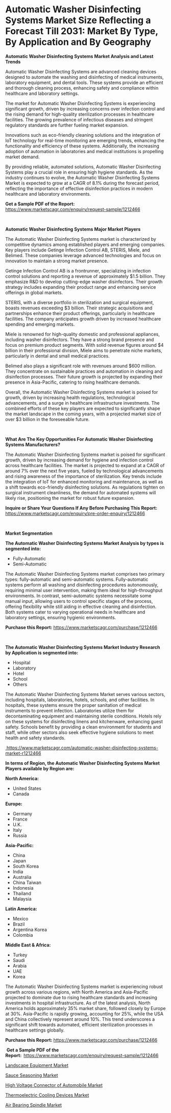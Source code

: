 <p><h1>Automatic Washer Disinfecting Systems Market Size Reflecting a Forecast Till 2031: Market By Type, By Application and By Geography</h1></p><p><strong>Automatic Washer Disinfecting Systems Market Analysis and Latest Trends</strong></p>
<p><p>Automatic Washer Disinfecting Systems are advanced cleaning devices designed to automate the washing and disinfecting of medical instruments, laboratory equipment, and dental tools. These systems provide an efficient and thorough cleaning process, enhancing safety and compliance within healthcare and laboratory settings.</p><p>The market for Automatic Washer Disinfecting Systems is experiencing significant growth, driven by increasing concerns over infection control and the rising demand for high-quality sterilization processes in healthcare facilities. The growing prevalence of infectious diseases and stringent regulatory standards are further fueling market expansion. </p><p>Innovations such as eco-friendly cleaning solutions and the integration of IoT technology for real-time monitoring are emerging trends, enhancing the functionality and efficiency of these systems. Additionally, the increasing adoption of automation in laboratories and medical institutions is propelling market demand.</p><p>By providing reliable, automated solutions, Automatic Washer Disinfecting Systems play a crucial role in ensuring high hygiene standards. As the industry continues to evolve, the Automatic Washer Disinfecting Systems Market is expected to grow at a CAGR of 8.1% during the forecast period, reflecting the importance of effective disinfection practices in modern healthcare and laboratory environments.</p></p>
<p><strong>Get a Sample PDF of the Report:&nbsp;</strong> <a href="https://www.marketscagr.com/enquiry/request-sample/1212466?utm_campaign=1268&utm_medium=2&utm_source=Github&utm_content=ia&utm_term=06102024&utm_id=automatic-washer-disinfecting-systems">https://www.marketscagr.com/enquiry/request-sample/1212466</a></p>
<p>&nbsp;</p>
<p><strong>Automatic Washer Disinfecting Systems Major Market Players</strong></p>
<p><p>The Automatic Washer Disinfecting Systems market is characterized by competitive dynamics among established players and emerging companies. Key players include Getinge Infection Control AB, STERIS, Miele, and Belimed. These companies leverage advanced technologies and focus on innovation to maintain a strong market presence.</p><p>Getinge Infection Control AB is a frontrunner, specializing in infection control solutions and reporting a revenue of approximately $1.5 billion. They emphasize R&D to develop cutting-edge washer disinfectors. Their growth strategy includes expanding their product range and enhancing service offerings in global markets.</p><p>STERIS, with a diverse portfolio in sterilization and surgical equipment, boasts revenues exceeding $3 billion. Their strategic acquisitions and partnerships enhance their product offerings, particularly in healthcare facilities. The company anticipates growth driven by increased healthcare spending and emerging markets.</p><p>Miele is renowned for high-quality domestic and professional appliances, including washer disinfectors. They have a strong brand presence and focus on premium product segments. With solid revenue figures around $4 billion in their professional division, Miele aims to penetrate niche markets, particularly in dental and small medical practices.</p><p>Belimed also plays a significant role with revenues around $600 million. They concentrate on sustainable practices and automation in cleaning and disinfection processes. Their future growth is projected by expanding their presence in Asia-Pacific, catering to rising healthcare demands.</p><p>Overall, the Automatic Washer Disinfecting Systems market is poised for growth, driven by increasing health regulations, technological advancements, and a surge in healthcare infrastructure investments. The combined efforts of these key players are expected to significantly shape the market landscape in the coming years, with a projected market size of over $3 billion in the foreseeable future.</p></p>
<p>&nbsp;</p>
<p><strong>What Are The Key Opportunities For Automatic Washer Disinfecting Systems Manufacturers?</strong></p>
<p><p>The Automatic Washer Disinfecting Systems market is poised for significant growth, driven by increasing demand for hygiene and infection control across healthcare facilities. The market is projected to expand at a CAGR of around 7% over the next five years, fueled by technological advancements and rising awareness of the importance of sterilization. Key trends include the integration of IoT for enhanced monitoring and maintenance, as well as a shift towards eco-friendly disinfecting solutions. As regulations tighten on surgical instrument cleanliness, the demand for automated systems will likely rise, positioning the market for robust future expansion.</p></p>
<p><strong>Inquire or Share Your Questions If Any Before Purchasing This Report:</strong> <a href="https://www.marketscagr.com/enquiry/pre-order-enquiry/1212466?utm_campaign=1268&utm_medium=2&utm_source=Github&utm_content=ia&utm_term=06102024&utm_id=automatic-washer-disinfecting-systems">https://www.marketscagr.com/enquiry/pre-order-enquiry/1212466</a></p>
<p>&nbsp;</p>
<p><strong>Market Segmentation</strong></p>
<p><strong>The Automatic Washer Disinfecting Systems Market Analysis by types is segmented into:</strong></p>
<p><ul><li>Fully-Automatic</li><li>Semi-Automatic</li></ul></p>
<p><p>The Automatic Washer Disinfecting Systems market comprises two primary types: fully-automatic and semi-automatic systems. Fully-automatic systems perform all washing and disinfecting procedures autonomously, requiring minimal user intervention, making them ideal for high-throughput environments. In contrast, semi-automatic systems necessitate some manual input, allowing users to control specific stages of the process, offering flexibility while still aiding in effective cleaning and disinfection. Both systems cater to varying operational needs in healthcare and laboratory settings, ensuring hygienic environments.</p></p>
<p><strong>Purchase this Report:&nbsp;</strong><a href="https://www.marketscagr.com/purchase/1212466?utm_campaign=1268&utm_medium=2&utm_source=Github&utm_content=ia&utm_term=06102024&utm_id=automatic-washer-disinfecting-systems">https://www.marketscagr.com/purchase/1212466</a></p>
<p>&nbsp;</p>
<p><strong>The Automatic Washer Disinfecting Systems Market Industry Research by Application is segmented into:</strong></p>
<p><ul><li>Hospital</li><li>Laboratory</li><li>Hotel</li><li>School</li><li>Others</li></ul></p>
<p><p>The Automatic Washer Disinfecting Systems Market serves various sectors, including hospitals, laboratories, hotels, schools, and other facilities. In hospitals, these systems ensure the proper sanitation of medical instruments to prevent infection. Laboratories utilize them for decontaminating equipment and maintaining sterile conditions. Hotels rely on these systems for disinfecting linens and kitchenware, enhancing guest safety. Schools benefit by providing a clean environment for students and staff, while other sectors also seek effective hygiene solutions to meet health and safety standards.</p></p>
<p><a href="https://www.marketscagr.com/automatic-washer-disinfecting-systems-market-r1212466?utm_campaign=1268&utm_medium=2&utm_source=Github&utm_content=ia&utm_term=06102024&utm_id=automatic-washer-disinfecting-systems">&nbsp;https://www.marketscagr.com/automatic-washer-disinfecting-systems-market-r1212466</a></p>
<p><strong>In terms of Region, the Automatic Washer Disinfecting Systems Market Players available by Region are:</strong></p>
<p>
    <p> <strong> North America: </strong>
        <ul>
            <li>United States</li>
            <li>Canada</li>
        </ul>
        </p> 
    <p> <strong> Europe: </strong>
        <ul>
            <li>Germany</li>
            <li>France</li>
            <li>U.K.</li>
            <li>Italy</li>
            <li>Russia</li>
        </ul>
        </p> 
    <p> <strong> Asia-Pacific: </strong>
        <ul>
            <li>China</li>
            <li>Japan</li>
            <li>South Korea</li>
            <li>India</li>
            <li>Australia</li>
            <li>China Taiwan</li>
            <li>Indonesia</li>
            <li>Thailand</li>
            <li>Malaysia</li>
        </ul>
        </p> 
    <p> <strong> Latin America: </strong>
        <ul>
            <li>Mexico</li>
            <li>Brazil</li>
            <li>Argentina Korea</li>
            <li>Colombia</li>
        </ul>
        </p> 
    <p> <strong> Middle East & Africa: </strong>
        <ul>
            <li>Turkey</li>
            <li>Saudi</li>
            <li>Arabia</li>
            <li>UAE</li>
            <li>Korea</li>
        </ul>
    </p>
    </p>
<p><p>The Automatic Washer Disinfecting Systems market is experiencing robust growth across various regions, with North America and Asia-Pacific projected to dominate due to rising healthcare standards and increasing investments in hospital infrastructure. As of the latest analysis, North America holds approximately 35% market share, followed closely by Europe at 30%. Asia-Pacific is rapidly growing, accounting for 25%, while the USA and China collectively represent around 10%. This trend underscores a significant shift towards automated, efficient sterilization processes in healthcare settings globally.</p></p>
<p><strong>Purchase this Report: </strong><a href="https://www.marketscagr.com/purchase/1212466?utm_campaign=1268&utm_medium=2&utm_source=Github&utm_content=ia&utm_term=06102024&utm_id=automatic-washer-disinfecting-systems">https://www.marketscagr.com/purchase/1212466</a></p>
<p>&nbsp;<strong>Get a Sample PDF of the Report:&nbsp;&nbsp;</strong><a href="https://www.marketscagr.com/enquiry/request-sample/1212466?utm_campaign=1268&utm_medium=2&utm_source=Github&utm_content=ia&utm_term=06102024&utm_id=automatic-washer-disinfecting-systems">https://www.marketscagr.com/enquiry/request-sample/1212466</a></p>
<p><strong></strong></p>
<p><p><a href="https://www.linkedin.com/pulse/evaluating-global-landscape-equipment-market-trends-growth-h6gre?utm_campaign=1268&utm_medium=2&utm_source=Github&utm_content=ia&utm_term=06102024&utm_id=automatic-washer-disinfecting-systems">Landscape Equipment Market</a></p><p><a href="https://github.com/Krish2023na/Market-Research-Report-List-6/blob/main/sauce-seasoning-market.md?utm_campaign=1268&utm_medium=2&utm_source=Github&utm_content=ia&utm_term=06102024&utm_id=automatic-washer-disinfecting-systems">Sauce Seasoning Market</a></p><p><a href="https://issuu.com/reportprime-2/docs/high-voltage-connector-of-automobil_4be88663c082a1?utm_campaign=1268&utm_medium=2&utm_source=Github&utm_content=ia&utm_term=06102024&utm_id=automatic-washer-disinfecting-systems">High Voltage Connector of Automobile Market</a></p><p><a href="https://www.linkedin.com/pulse/in-depth-thermoelectric-cooling-devices-market-review-size-cmpye?utm_campaign=1268&utm_medium=2&utm_source=Github&utm_content=ia&utm_term=06102024&utm_id=automatic-washer-disinfecting-systems">Thermoelectric Cooling Devices Market</a></p><p><a href="https://www.linkedin.com/pulse/air-bearing-spindle-market-revolution-2024-2031-trends-rtcze?utm_campaign=1268&utm_medium=2&utm_source=Github&utm_content=ia&utm_term=06102024&utm_id=automatic-washer-disinfecting-systems">Air Bearing Spindle Market</a></p></p>